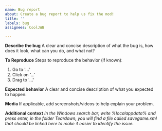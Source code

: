 ```yaml
---
name: Bug report
about: Create a bug report to help us fix the mod!
title: ''
labels: bug
assignees: CoolJWB

---
```


**Describe the bug**
A clear and concise description of what the bug is, how does it look, what can you do, and what not?

**To Reproduce**
Steps to reproduce the behavior (if known):
1. Go to '...'
2. Click on '...'
3. Drag to '...'

**Expected behavior**
A clear and concise description of what you expected to happen.

**Media**
If applicable, add screenshots/videos to help explain your problem.

**Additional context**
*In the Windows search bar, write %localappdata% and press enter, in the folder Teardown, you will find a file called savegame.xml that should be linked here to make it easier to identify the issue.*
